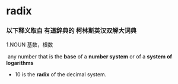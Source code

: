 # radix

### 以下释义取自  有道辞典的   **柯林斯英汉双解大词典** 

1.NOUN  基数，根数

​	any number that is the **base** of a **number system** or of a **system of logarithms**

- 10 is the **radix** of the decimal system.